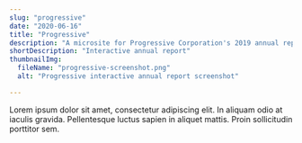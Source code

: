 ```yaml
---
slug: "progressive"
date: "2020-06-16"
title: "Progressive"
description: "A microsite for Progressive Corporation's 2019 annual report"
shortDescription: "Interactive annual report"
thumbnailImg:
  fileName: "progressive-screenshot.png"
  alt: "Progressive interactive annual report screenshot"

---
```


Lorem ipsum dolor sit amet, consectetur adipiscing elit. In aliquam odio at iaculis gravida. Pellentesque luctus sapien in aliquet mattis. Proin sollicitudin porttitor sem.
